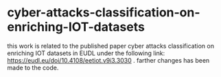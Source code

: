 # cyber-attacks-classification-on-enriching-IOT-datasets
this work is related to the published paper cyber attacks classification on enriching IOT datasets in EUDL under the following link: https://eudl.eu/doi/10.4108/eetiot.v9i3.3030
. farther changes has been made to the code.
